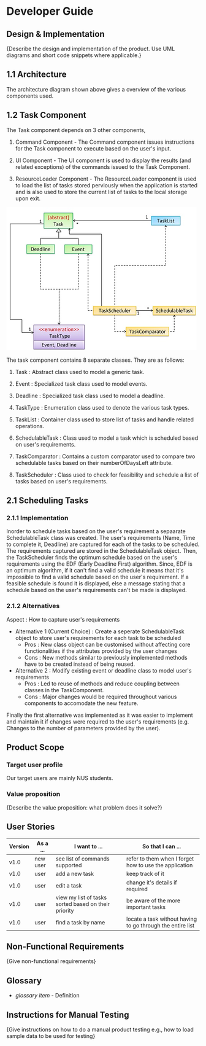 
  
# Developer Guide    
 ## Design & Implementation    
 {Describe the design and implementation of the product. Use UML diagrams and short code snippets where applicable.}    
## 1.1 Architecture  
  
  
The architecture diagram shown above gives a overview of the various components used.  
  
## 1.2 Task Component  
  
The Task component depends on 3 other components,  
  
 1. Command Component - The Command component issues instructions for the Task component to execute based on the user's input. 
 
 2. UI Component - The UI component is used to display the results (and related exceptions) of the commands issued to the Task Component.
 
 3. ResourceLoader Component - The ResourceLoader component is used to load the list of tasks stored perviously when the application is started and is also used to store the current list of tasks to the local storage upon exit.  
 
![Task Component](images/Task_Component.jpg)  
  
The task component contains 8 separate classes. They are as follows:  
 
  1. Task : Abstract class used to model a generic task.
   
  2. Event : Specialized task class used to model events. 
  
  3. Deadline : Specialized task class used to model a deadline.  
   
  4. TaskType : Enumeration class used to denote the various task types.  
  
  5. TaskList : Container class used to store list of tasks and handle related operations.
   
  6. SchedulableTask : Class used to model a task which is scheduled based on user's requirements. 
  
  7. TaskComparator : Contains a custom comparator used to compare two schedulable tasks based on their numberOfDaysLeft attribute. 
  
  8.  TaskScheduler : Class used to check for feasibility and schedule a list of tasks based on user's requirements.    
 
 ## 2.1 Scheduling Tasks
 ### 2.1.1 Implementation
 Inorder to schedule tasks based on the user's requirement a sepaarate SchedulableTask class was created.
 The user's requirements (Name, Time to complete it, Deadline) are captured for each of the tasks to be scheduled.
 The requirements captured are stored in the SchedulableTask object.
 Then, the TaskScheduler finds the optimum schedule based on the user's requirements using the EDF (Early Deadline First) algorithm.
 Since, EDF is an optimum algorithm, if it can't find a valid schedule it means that it's impossible to find a valid schedule based on the user's requirement.
 If a feasible schedule is found it is displayed, else a message stating that a schedule based on the user's  requirements can't
 be made is displayed.
 
### 2.1.2 Alternatives
Aspect : How to capture user's requirements

 - Alternative 1 (Current Choice) : Create a seperate SchedulableTask object to store user's requirements for each task to be scheduled
	  - Pros : New class object can be customised without affecting core functionalities if the attributes provided by the user changes
	  - Cons : New methods similar to previously implemented methods have to be created instead of being reused.
  - Alternative 2 : Modify existing event or deadline class to model user's requirements
	  - Pros : Led to reuse of methods and reduce coupling between classes in the TaskComponent.
	  - Cons : Major changes would be required throughout various components to accomodate the new feature. 

Finally the first alternative was implemented as it was easier to implement and maintain it if changes were required to the user's requirements (e.g. Changes to the number of parameters provided by the user).

##  Product Scope 
### Target user profile    
 Our target users are mainly NUS students.  
    
### Value proposition    
 {Describe the value proposition: what problem does it solve?}    
    
## User Stories    
 |Version| As a ... | I want to ... | So that I can ...| 
|--|--|--|--| 
|v1.0|new user|see list of commands supported|refer to them when I forget how to use the application|  
|v1.0|user|add a new task|keep track of it|  
|v1.0|user|edit a task|change it's details if required| |v1.0|user|delete a task|remove tasks that are cancelled| |v1.0|user|view my list of tasks sorted based on their date|be aware of all the tasks that are due/happening soon|  
|v1.0|user|view my list of tasks sorted based on their priority|be aware of the more important tasks|  
|v1.0|user|find a task by name|locate a task without having to go through the entire list|    
 ## Non-Functional Requirements    
 {Give non-functional requirements}    
    
## Glossary    
 * *glossary item* - Definition    
    
## Instructions for Manual Testing    
 {Give instructions on how to do a manual product testing e.g., how to load sample data to be used for testing}